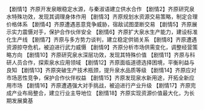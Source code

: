【剧情1】齐原开发泉眼稳定水源，与秦淑语建立供水合作
【剧情2】齐原研究泉水特殊功效，发现其调理身体作用
【剧情3】齐原规划水资源交易策略，制定合理价格体系
【剧情4】齐原遭遇恶意竞争威胁，宿敌试图垄断交易
【剧情5】齐原展示实力震慑对手，保护合作伙伴安全
【剧情6】齐原扩大泉水生产能力，建设标准化生产线
【剧情7】齐原与多方势力谈判，建立稳定供销关系
【剧情8】齐原遭遇资源掠夺危机，被迫进行武力威慑
【剧情9】齐原分析市场供需变化，调整经营策略方向
【剧情10】齐原研究泉水深层功效，发现其特殊价值
【剧情11】齐原与科研人员合作，探索泉水应用领域
【剧情12】齐原面临道德选择困境，平衡利益与良知
【剧情13】齐原突破生产技术瓶颈，提升泉水品质等级
【剧情14】齐原应对市场恶性竞争，保护合作伙伴权益
【剧情15】齐原发现泉水新用途，开拓全新应用市场
【剧情16】齐原遭遇强大对手挑战，被迫进行产业升级
【剧情17】齐原完成产业布局整合，建立行业主导地位
【剧情18】齐原实现资源价值最大化，为长期发展奠基